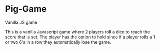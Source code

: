 # Pig-Game
Vanilla JS game 

This is a vanilla Javascript game where 2 players roll a dice to reach the score that is set. The player has the option to hold since if a player rolls a 1 or two 6's in a row they automatically lose the game.
